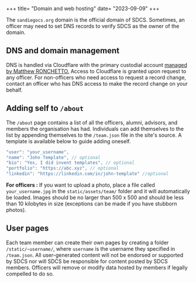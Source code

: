 +++
title= "Domain and web hosting"
date= "2023-09-09"
+++

The `sandiegocs.org` domain is the official domain of SDCS. Sometimes, an officer may need to set DNS records to verify SDCS as the owner of the domain.

## DNS and domain management
DNS is handled via Cloudflare with the primary custodial account [managed by Matthew RONCHETTO.](/~doamatto) Access to Cloudflare is granted upon request to any officer. For non-officers who need access to request a record change, contact an officer who has DNS access to make the record change on your behalf.

## Adding self to `/about`
The `/about` page contains a list of all the officers, alumni, advisors, and members the organisation has had. Individuals can add themselves to the list by appending themselves to the `/team.json` file in the site's source. A template is available below to guide adding oneself.
```js
"user": "your_username",
"name": "John Template", // optional
"bio": "Yes, I did invent templates", // optional
"portfolio": "https://abc.xyz", // optional
"linkedin": "https://linkedin.com/in/john-template" //optional
```

**For officers :** If you want to upload a photo, place a file called `your_username.jpg` in the `static/assets/team/` folder and it will automatically be loaded. Images should be no larger than 500 x 500 and should be less than 10 kilobytes in size (exceptions can be made if you have stubborn photos). 

## User pages
Each team member can create their own pages by creating a folder `/static/~username/`, where `username` is the username they specified in `/team.json`. All user-generated content will not be endorsed or supported by SDCS nor will SDCS be responsible for content posted by SDCS members. Officers will remove or modify data hosted by members if legally compelled to do so.
